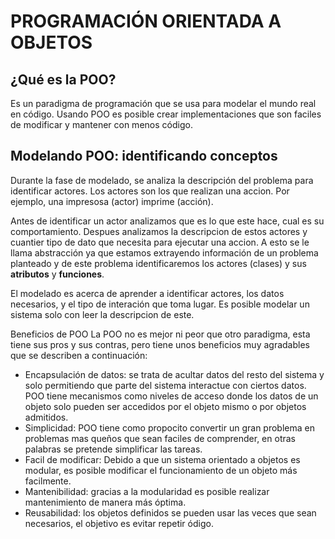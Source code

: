# PROGRAMACIÓN ORIENTADA A OBJETOS
## ¿Qué es la POO?
Es un paradigma de programación que se usa para modelar el mundo real en código. Usando POO es posible crear implementaciones que son faciles de modificar y mantener con menos código.

## Modelando POO: identificando conceptos
Durante la fase de modelado, se analiza la descripción del problema para identificar actores. Los actores son los que realizan una accion. Por ejemplo, una impresosa (actor) imprime (acción).

Antes de identificar un actor analizamos que es lo que este hace, cual es su comportamiento. Despues analizamos la descripcion de estos actores y cuantier tipo de dato que necesita para ejecutar una accion. A esto se le llama abstracción ya que estamos extrayendo información de un problema planteado y de este problema identificaremos los actores (clases) y sus **atributos** y **funciones**.

El modelado es acerca de aprender a identificar actores, los datos necesarios, y el tipo de interación que toma lugar. Es posible modelar un sistema solo con leer la descripcion de este. 

Beneficios de POO
La POO no es mejor ni peor que otro paradigma, esta tiene sus pros y sus contras, pero tiene unos beneficios muy agradables que se describen a continuación:
* Encapsulación de datos: se trata de acultar datos del resto del sistema y solo permitiendo que parte del sistema interactue con ciertos datos. POO tiene mecanismos como niveles de acceso donde los datos de un objeto solo pueden ser accedidos por el objeto mismo o por objetos admitidos.
* Simplicidad: POO tiene como propocito convertir un gran problema en problemas mas queños que sean faciles de comprender, en otras palabras se pretende simplificar las tareas.
* Facil de modificar: Debido a que un sistema orientado a objetos es modular, es posible modificar el funcionamiento de un objeto más facilmente.
* Mantenibilidad: gracias a la modularidad es posible realizar mantenimiento de manera más óptima.
* Reusabilidad: los objetos definidos se pueden usar las veces que sean necesarios, el objetivo es evitar repetir ódigo.

